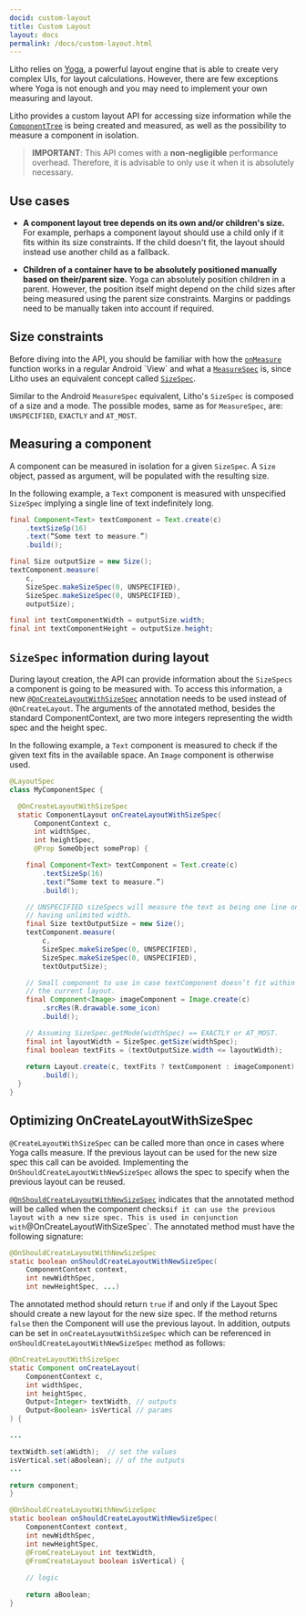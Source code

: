 ```yaml
---
docid: custom-layout
title: Custom Layout
layout: docs
permalink: /docs/custom-layout.html
---
```

Litho relies on [Yoga](https://facebook.github.io/yoga/), a powerful layout engine that is able to create very complex UIs, for layout calculations.  However, there are few exceptions where Yoga is not enough and you may need to implement your own measuring and layout. 

Litho provides a custom layout API for accessing size information while the [`ComponentTree`](/javadoc/com/facebook/litho/ComponentTree) is being created and measured, as well as the possibility to measure a component in isolation.

> **IMPORTANT**: This API comes with a **non-negligible** performance overhead. Therefore, it is advisable to only use it when it is absolutely necessary.

## Use cases

* **A component layout tree depends on its own and/or children's size.** For example, perhaps a component layout should use a child only if it fits within its size constraints. If the child doesn't fit, the layout should instead use another child as a fallback.

* **Children of a container have to be absolutely positioned manually based on their/parent size.** Yoga can absolutely position children in a parent. However, the position itself might depend on the child sizes after being measured using the parent size constraints. Margins or paddings need to be manually taken into account if required.

## Size constraints
Before diving into the API, you should be familiar with how the [`onMeasure`](https://developer.android.com/reference/android/view/View.html#onMeasure(int,%20int)) function works in a regular Android `View` and what a [`MeasureSpec`](https://developer.android.com/reference/android/view/View.MeasureSpec.html) is, since Litho uses an equivalent concept called [`SizeSpec`](/javadoc/com/facebook/litho/SizeSpec). 

Similar to the Android `MeasureSpec` equivalent, Litho's `SizeSpec` is composed of a size and a mode. The possible modes, same as for `MeasureSpec`, are: `UNSPECIFIED`, `EXACTLY` and `AT_MOST`.

## Measuring a component

A component can be measured in isolation for a given `SizeSpec`. A `Size` object, passed as argument, will be populated with the resulting size.

In the following example, a `Text` component is measured with unspecified `SizeSpec` implying a single line of text indefinitely long.

```java
final Component<Text> textComponent = Text.create(c)
    .textSizeSp(16)
    .text(“Some text to measure.”)
    .build();

final Size outputSize = new Size();
textComponent.measure(
    c, 
    SizeSpec.makeSizeSpec(0, UNSPECIFIED),
    SizeSpec.makeSizeSpec(0, UNSPECIFIED),
    outputSize);

final int textComponentWidth = outputSize.width;
final int textComponentHeight = outputSize.height;
```

## `SizeSpec` information during layout

During layout creation, the API can provide information about the `SizeSpecs` a component is going to be measured with. To access this information, a new [`@OnCreateLayoutWithSizeSpec`](/javadoc/com/facebook/litho/annotations/OnCreateLayoutWithSizeSpec) annotation needs to be used instead of `@OnCreateLayout`. The arguments of the annotated method, besides the standard ComponentContext, are two more integers representing the width spec and the height spec.

In the following example, a `Text` component is measured to check if the given text fits in the available space. An `Image` component is otherwise used.

```java
@LayoutSpec
class MyComponentSpec {

  @OnCreateLayoutWithSizeSpec
  static ComponentLayout onCreateLayoutWithSizeSpec(
      ComponentContext c,
      int widthSpec,
      int heightSpec,
      @Prop SomeObject someProp) {

    final Component<Text> textComponent = Text.create(c)
        .textSizeSp(16)
        .text(“Some text to measure.”)
        .build();

    // UNSPECIFIED sizeSpecs will measure the text as being one line only,
    // having unlimited width.
    final Size textOutputSize = new Size();
    textComponent.measure(
        c, 
        SizeSpec.makeSizeSpec(0, UNSPECIFIED),
        SizeSpec.makeSizeSpec(0, UNSPECIFIED),
        textOutputSize);

    // Small component to use in case textComponent doesn’t fit within
    // the current layout.
    final Component<Image> imageComponent = Image.create(c)
        .srcRes(R.drawable.some_icon)
        .build();

    // Assuming SizeSpec.getMode(widthSpec) == EXACTLY or AT_MOST.
    final int layoutWidth = SizeSpec.getSize(widthSpec);
    final boolean textFits = (textOutputSize.width <= layoutWidth);
    
    return Layout.create(c, textFits ? textComponent : imageComponent)
        .build();
  }
}
```

## Optimizing OnCreateLayoutWithSizeSpec

`@CreateLayoutWithSizeSpec` can be called more than once in cases where Yoga calls measure.  If the previous layout can be used for the new size spec this call can be avoided. Implementing the `OnShouldCreateLayoutWithNewSizeSpec` allows the spec to specify when the previous layout can be reused.

[`@OnShouldCreateLayoutWithNewSizeSpec`](/javadoc/com/facebook/litho/annotations/OnShouldCreateLayoutWithNewSizeSpec) indicates that the annotated method will be called when the component checks` if it can use the previous layout with a new size spec. This is used in conjunction with `@OnCreateLayoutWithSizeSpec`. The annotated method must have the following signature:

```java
@OnShouldCreateLayoutWithNewSizeSpec
static boolean onShouldCreateLayoutWithNewSizeSpec(
    ComponentContext context,
    int newWidthSpec,
    int newHeightSpec, ...)
```

The annotated method should return `true` if and only if the Layout Spec should create a new layout for the new size spec. If the method returns `false` then the Component will use the previous layout. In addition,  outputs can be set in `onCreateLayoutWithSizeSpec` which can be referenced in `onShouldCreateLayoutWithNewSizeSpec` method as follows:

```java
@OnCreateLayoutWithSizeSpec
static Component onCreateLayout(
    ComponentContext c,
    int widthSpec,
    int heightSpec,
    Output<Integer> textWidth, // outputs
    Output<Boolean> isVertical // params
) {

...

textWidth.set(aWidth);  // set the values 
isVertical.set(aBoolean); // of the outputs
... 

return component;
}

@OnShouldCreateLayoutWithNewSizeSpec
static boolean onShouldCreateLayoutWithNewSizeSpec(
    ComponentContext context,
    int newWidthSpec,
    int newHeightSpec, 
    @FromCreateLayout int textWidth,
    @FromCreateLayout boolean isVertical) {
    
    // logic 
    
    return aBoolean;
}
```
